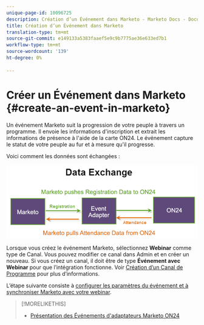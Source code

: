 ```yaml
---
unique-page-id: 10096725
description: Création d’un Événement dans Marketo - Marketo Docs - Documentation du produit
title: Création d’un Événement dans Marketo
translation-type: tm+mt
source-git-commit: e149133a5383faaef5e9c9b7775ae36e633ed7b1
workflow-type: tm+mt
source-wordcount: '139'
ht-degree: 0%

---
```



# Créer un Événement dans Marketo {#create-an-event-in-marketo}

Un événement Marketo suit la progression de votre peuple à travers un programme. Il envoie les informations d&#39;inscription et extrait les informations de présence à l&#39;aide de la carte ON24. Le événement capture le statut de votre peuple au fur et à mesure qu&#39;il progresse.

Voici comment les données sont échangées :

![](assets/image2015-12-16-13-33-56.png)

Lorsque vous créez le événement Marketo, sélectionnez **Webinar** comme type de Canal. Vous pouvez modifier ce canal dans Admin et en créer un nouveau. Si vous créez un canal, il doit être de type **Événement avec Webinar** pour que l’intégration fonctionne. Voir [Création d’un Canal de Programme](../../../../../product-docs/administration/tags/create-a-program-channel.md) pour plus d’informations.

L’étape suivante consiste à [configurer les paramètres du événement et à synchroniser Marketo avec votre webinar](https://docs.marketo.com/x/IRCa).

>[!MORELIKETHIS]
>
>* [Présentation des Événements d&#39;adaptateurs Marketo ON24](understanding-marketo-on24-adapter-events.md)

>



